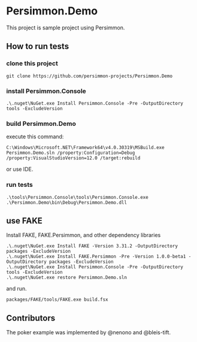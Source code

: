 # Persimmon.Demo

This project is sample project using Persimmon.

## How to run tests

### clone this project

```
git clone https://github.com/persimmon-projects/Persimmon.Demo
```

### install Persimmon.Console

```
.\.nuget\NuGet.exe Install Persimmon.Console -Pre -OutputDirectory tools -ExcludeVersion
```

### build Persimmon.Demo

execute this command:

```
C:\Windows\Microsoft.NET\Framework64\v4.0.30319\MSBuild.exe Persimmon.Demo.sln /property:Configuration=Debug /property:VisualStudioVersion=12.0 /target:rebuild
```

or use IDE.

### run tests

```
.\tools\Persimmon.Console\tools\Persimmon.Console.exe .\Persimmon.Demo\bin\Debug\Persimmon.Demo.dll
```

## use FAKE

Install FAKE, FAKE.Persimmon, and other dependency libraries

```
.\.nuget\NuGet.exe Install FAKE -Version 3.31.2 -OutputDirectory packages -ExcludeVersion
.\.nuget\NuGet.exe Install FAKE.Persimmon -Pre -Version 1.0.0-beta1 -OutputDirectory packages -ExcludeVersion
.\.nuget\NuGet.exe Install Persimmon.Console -Pre -OutputDirectory tools -ExcludeVersion
.\.nuget\NuGet.exe restore Persimmon.Demo.sln
```

and run.

```
packages/FAKE/tools/FAKE.exe build.fsx
```

## Contributors

The poker example was implemented by @nenono and @bleis-tift.
